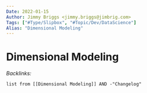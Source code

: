 ```yaml
---
Date: 2022-01-15
Author: Jimmy Briggs <jimmy.briggs@jimbrig.com>
Tags: ["#Type/Slipbox", "#Topic/Dev/DataScience"]
Alias: "Dimensional Modeling"
---
```


# Dimensional Modeling

*Backlinks:*

```dataview
list from [[Dimensional Modeling]] AND -"Changelog"
```